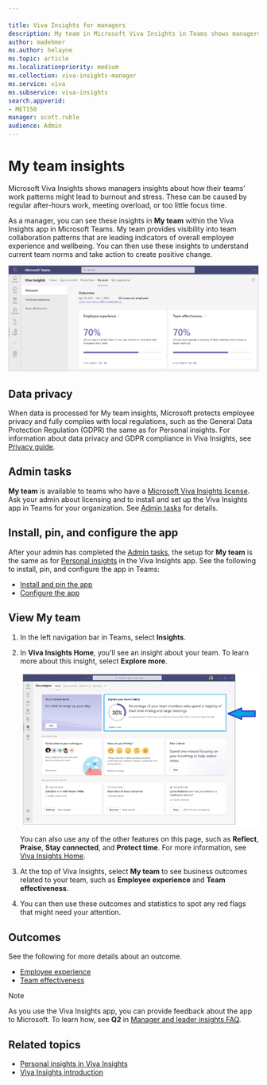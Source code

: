 ```yaml
---

title: Viva Insights for managers
description: My team in Microsoft Viva Insights in Teams shows managers their team collaboration patterns
author: madehmer
ms.author: helayne
ms.topic: article
ms.localizationpriority: medium 
ms.collection: viva-insights-manager
ms.service: viva 
ms.subservice: viva-insights 
search.appverid: 
- MET150 
manager: scott.ruble
audience: Admin
---
```


# My team insights

Microsoft Viva Insights shows managers insights about how their teams’ work patterns might lead to burnout and stress. These can be caused by regular after-hours work, meeting overload, or too little focus time.

As a manager, you can see these insights in **My team** within the Viva Insights app in Microsoft Teams. My team provides visibility into team collaboration patterns that are leading indicators of overall employee experience and wellbeing. You can then use these insights to understand current team norms and take action to create positive change.

![My team page](../images/wpa/use/viva-myteam.png)

## Data privacy

When data is processed for My team insights, Microsoft protects employee privacy and fully complies with local regulations, such as the General Data Protection Regulation (GDPR) the same as for Personal insights. For information about data privacy and GDPR compliance in Viva Insights, see [Privacy guide](../personal/teams/viva-teams-app-privacy.md).  

## Admin tasks

**My team** is available to teams who have a [Microsoft Viva Insights license](../personal/overview/plans-environments.md). Ask your admin about licensing and to install and set up the Viva Insights app in Teams for your organization. See [Admin tasks](../personal/teams/viva-teams-app-admin-tasks.md) for details.

## Install, pin, and configure the app

After your admin has completed the [Admin tasks](../personal/teams/viva-teams-app-admin-tasks.md), the setup for **My team** is the same as for [Personal insights](../personal/teams/viva-teams-app.md) in the Viva Insights app. See the following to install, pin, and configure the app in Teams:

* [Install and pin the app](../personal/teams/viva-teams-app-install.md)
* [Configure the app](../personal/teams/viva-teams-app-settings.md)

## View My team

1. In the left navigation bar in Teams, select **Insights**.
2. In **Viva Insights Home**, you’ll see an insight about your team. To learn more about this insight, select **Explore more**.

   ![Insights Home page.](../images/wpa/use/home-mgr.png)

   You can also use any of the other features on this page, such as **Reflect**, **Praise**, **Stay connected**, and **Protect time**. For more information, see [Viva Insights Home](/insights/viva-insights-home).

3. At the top of Viva Insights, select **My team** to see business outcomes related to your team, such as **Employee experience** and **Team effectiveness**.
4. You can then use these outcomes and statistics to spot any red flags that might need your attention.  

## Outcomes

See the following for more details about an outcome.

* [Employee experience](team-experience.md)
* [Team effectiveness](/viva/insights/use/team-effectiveness?toc=/viva/insights/use/toc.json&bc=/viva/insights/breadcrumb/toc.json)

>[!Note]
>As you use the Viva Insights app, you can provide feedback about the app to Microsoft. To learn how, see **Q2** in [Manager and leader insights FAQ](my-team-faq.md).

## Related topics

* [Personal insights in Viva Insights](/insights/teams-app)
* [Viva Insights introduction](viva-insights-intro.md)
